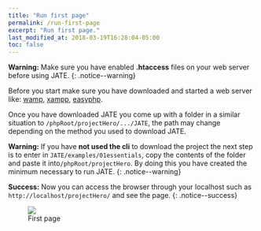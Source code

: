 ```yaml
---
title: "Run first page"
permalink: /run-first-page
excerpt: "Run first page."
last_modified_at: 2018-03-19T16:28:04-05:00
toc: false
---
```


**Warning:** Make sure you have enabled **.htaccess** files on your web server before using JATE.
{: .notice--warning}

Before you start make sure you have downloaded and started a web server like: [wamp](http://www.wampserver.com/en/), [xampp](https://www.apachefriends.org/it/index.html), [easyphp](http://www.easyphp.org/).

Once you have downloaded JATE you come up with a folder in a similar situation to `/phpRoot/projectHero/.../JATE`, the path may change depending on the method you used to download JATE.

**Warning:** If you have **not used the cli** to download the project the next step is to enter in `JATE/examples/01essentials`, copy the contents of the folder and paste it into`/phpRoot/projectHero`. By doing this you have created the minimum necessary to run JATE.
{: .notice--warning}

**Success:** Now you can access the browser through your localhost such as `http://localhost/projectHero/` and see the page.
{: .notice--success}


<figure>
	<a href="https://user-images.githubusercontent.com/16030020/38466137-dee7388a-3b24-11e8-8a95-60a7b580c9eb.png">
    <img src="https://user-images.githubusercontent.com/16030020/38466137-dee7388a-3b24-11e8-8a95-60a7b580c9eb.png">
  </a>
	<figcaption>
    First page
  </figcaption>
</figure>
